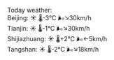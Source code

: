 Today weather:  
Beijing: ☀️   🌡️-3°C 🌬️↘30km/h  
Tianjin: ☀️   🌡️-1°C 🌬️↘30km/h  
Shijiazhuang: ☀️   🌡️+2°C 🌬️←5km/h  
Tangshan: ☀️   🌡️-2°C 🌬️↘18km/h  
